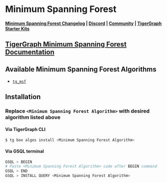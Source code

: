 
# Minimum Spanning Forest

#### [Minimum Spanning Forest Changelog](https://github.com/karimsaraipour/gsql-graph-algorithms/tree/algorithm-folder-restructure/algorithms/Path/minimum_spanning_forest/CHANGELOG.md) | [Discord](https://discord.gg/vFbmPyvJJN) | [Community](https://community.tigergraph.com) | [TigerGraph Starter Kits](https://github.com/zrougamed/TigerGraph-Starter-Kits-Parser)

## [TigerGraph Minimum Spanning Forest Documentation](https://docs.tigergraph.com/tigergraph-platform-overview/graph-algorithm-library#minimum-spanning-forest-msf)

## Available Minimum Spanning Forest Algorithms 

* [`tg_msf`](https://github.com/karimsaraipour/gsql-graph-algorithms/tree/algorithm-folder-restructure/algorithms/Path/minimum_spanning_forest/tg_msf.gsql)

## Installation 

### Replace `<Minimum Spanning Forest Algorithm>` with desired algorithm listed above 

#### Via TigerGraph CLI

```bash
$ tg box algos install <Minimum Spanning Forest Algorithm>
```

#### Via GSQL terminal

```bash
GSQL > BEGIN
# Paste <Minimum Spanning Forest Algorithm> code after BEGIN command
GSQL > END 
GSQL > INSTALL QUERY <Minimum Spanning Forest Algorithm>
```